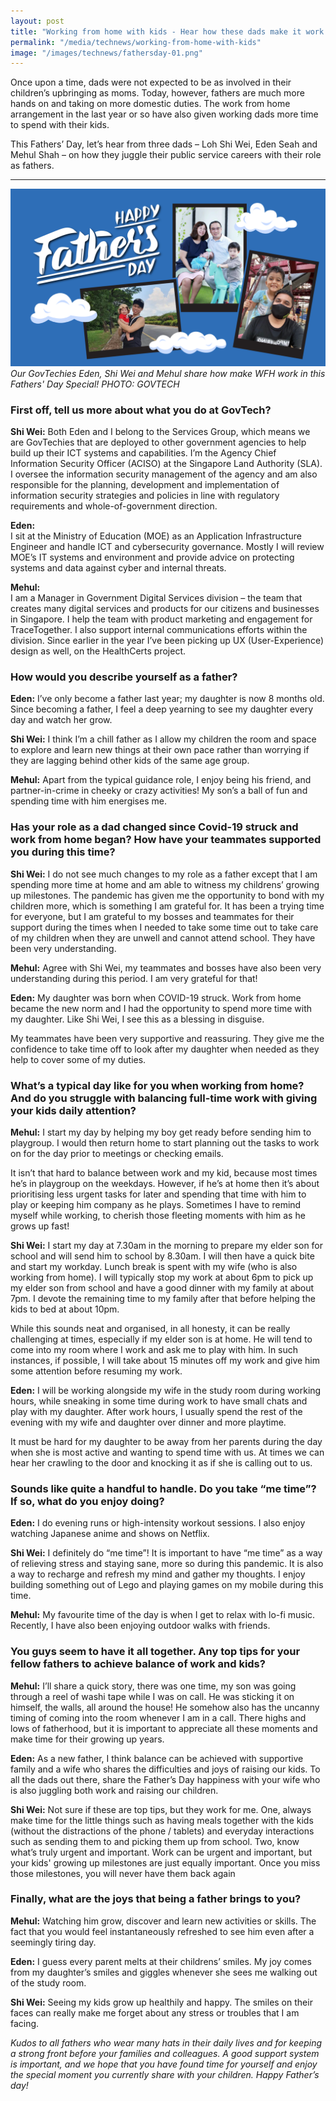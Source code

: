 ```yaml
---
layout: post
title: "Working from home with kids - Hear how these dads make it work. "
permalink: "/media/technews/working-from-home-with-kids"
image: "/images/technews/fathersday-01.png"
---
```

Once upon a time, dads were not expected to be as involved in their children’s upbringing as moms. Today, however, fathers are much more hands on and taking on more domestic duties. The work from home arrangement in the last year or so have also given working dads more time to spend with their kids.

This Fathers’ Day, let’s hear from three dads – Loh Shi Wei, Eden Seah and Mehul Shah – on how they juggle their public service careers with their role as fathers. 

---

![GovTech Dads!!](/images/technews/fathersday-01.png)
*Our GovTechies Eden, Shi Wei and Mehul share how make WFH work in this Fathers' Day Special! PHOTO: GOVTECH*

### **First off, tell us more about what you do at GovTech?**

**Shi Wei:** Both Eden and I belong to the Services Group, which means we are GovTechies that are deployed to other government agencies to help build up their ICT systems and capabilities. I’m the Agency Chief Information Security Officer (ACISO) at the Singapore Land Authority (SLA). I oversee the information security management of the agency and am also responsible for the planning, development and implementation of information security strategies and policies in line with regulatory requirements and whole-of-government direction.

**Eden:**  
I sit at the Ministry of Education (MOE) as an Application Infrastructure Engineer and handle ICT and cybersecurity governance. Mostly I will review MOE’s IT systems and environment and provide advice on protecting systems and data against cyber and internal threats.

**Mehul:**  
I am a Manager in Government Digital Services division – the team that creates many digital services and products for our citizens and businesses in Singapore. I help the team with product marketing and engagement for TraceTogether. I also support internal communications efforts within the division. Since earlier in the year I’ve been picking up UX (User-Experience) design as well, on the HealthCerts project.


### How would you describe yourself as a father? 

**Eden:** I’ve only become a father last year; my daughter is now 8 months old. Since becoming a father, I feel a deep yearning to see my daughter every day and watch her grow.  

**Shi Wei:** I think I’m a chill father as I allow my children the room and space to explore and learn new things at their own pace rather than worrying if they are lagging behind other kids of the same age group. 

**Mehul:**  Apart from the typical guidance role, I enjoy being his friend, and partner-in-crime in cheeky or crazy activities! My son’s a ball of fun and spending time with him energises me. 


### **Has your role as a dad changed since Covid-19 struck and work from home began? How have your teammates supported you during this time?**

**Shi Wei:**  I do not see much changes to my role as a father except that I am spending more time at home and am able to witness my childrens’ growing up milestones. The pandemic has given me the opportunity to bond with my children more, which is something I am grateful for. It has been a trying time for everyone, but I am grateful to my bosses and teammates for their support during the times when I needed to take some time out to take care of my children when they are unwell and cannot attend school. They have been very understanding.

**Mehul:** Agree with Shi Wei, my teammates and bosses have also been very understanding during this period. I am very grateful for that!

**Eden:**  My daughter was born when COVID-19 struck. Work from home became the new norm and I had the opportunity to spend more time with my daughter. Like Shi Wei, I see this as a blessing in disguise.

My teammates have been very supportive and reassuring. They give me the confidence to take time off to look after my daughter when needed as they help to cover some of my duties.


### **What’s a typical day like for you when working from home? And do you struggle with balancing full-time work with giving your kids daily attention?**

**Mehul:** I start my day by helping my boy get ready before sending him to playgroup. I would then return home to start planning out the tasks to work on for the day prior to meetings or checking emails. 

It isn’t that hard to balance between work and my kid, because most times he’s in playgroup on the weekdays. However, if he’s at home then it’s about prioritising less urgent tasks for later and spending that time with him to play or keeping him company as he plays. Sometimes I have to remind myself while working, to cherish those fleeting moments with him as he grows up fast!

**Shi Wei:**  I start my day at 7.30am in the morning to prepare my elder son for school and will send him to school by 8.30am. I will then have a quick bite and start my workday. Lunch break is spent with my wife (who is also working from home). I will typically stop my work at about 6pm to pick up my elder son from school and have a good dinner with my family at about 7pm. I devote the remaining time to my family after that before helping the kids to bed at about 10pm. 

While this sounds neat and organised, in all honesty, it can be really challenging at times, especially if my elder son is at home. He will tend to come into my room where I work and ask me to play with him. In such instances, if possible, I will take about 15 minutes off my work and give him some attention before resuming my work.  

**Eden:**  I will be working alongside my wife in the study room during working hours, while sneaking in some time during work to have small chats and play with my daughter. After work hours, I usually spend the rest of the evening with my wife and daughter over dinner and more playtime.

It must be hard for my daughter to be away from her parents during the day when she is most active and wanting to spend time with us. At times we can hear her crawling to the door and knocking it as if she is calling out to us.
  



### Sounds like quite a handful to handle. Do you take “me time”? If so, what do you enjoy doing?

**Eden:** I do evening runs or high-intensity workout sessions. I also enjoy watching Japanese anime and shows on Netflix. 

**Shi Wei:**  I definitely do “me time”! It is important to have “me time” as a way of relieving stress and staying sane, more so during this pandemic. It is also a way to recharge and refresh my mind and gather my thoughts. I enjoy building something out of Lego and playing games on my mobile during this time.

**Mehul:** My favourite time of the day is when I get to relax with lo-fi music. Recently, I have also been enjoying outdoor walks with friends. 


### **You guys seem to have it all together. Any top tips for your fellow fathers to achieve balance of work and kids?**

**Mehul:**  I’ll share a quick story, there was one time, my son was going through a reel of washi tape while I was on call. He was sticking it on himself, the walls, all around the house! He somehow also has the uncanny timing of coming into the room whenever I am in a call. There highs and lows of fatherhood, but it is important to appreciate all these moments and make time for their growing up years.

**Eden:**  As a new father, I think balance can be achieved with supportive family and a wife who shares the difficulties and joys of raising our kids. To all the dads out there, share the Father’s Day happiness with your wife who is also juggling both work and raising our children.

**Shi Wei:** Not sure if these are top tips, but they work for me. One, always make time for the little things such as having meals together with the kids (without the distractions of the phone / tablets) and everyday interactions such as sending them to and picking them up from school. Two, know what’s truly urgent and important. Work can be urgent and important, but your kids' growing up milestones are just equally important. Once you miss those milestones, you will never have them back again

### Finally, what are the joys that being a father brings to you?

**Mehul:** Watching him grow, discover and learn new activities or skills. The fact that you would feel instantaneously refreshed to see him even after a seemingly tiring day.

**Eden:**  I guess every parent melts at their childrens’ smiles. My joy comes from my daughter’s smiles and giggles whenever she sees me walking out of the study room.

**Shi Wei:** Seeing my kids grow up healthily and happy. The smiles on their faces can really make me forget about any stress or troubles that I am facing.

*Kudos to all fathers who wear many hats in their daily lives and for keeping a strong front before your families and colleagues. A good support system is important, and we hope that you have found time for yourself and enjoy the special moment you currently share with your children. Happy Father’s day!*
